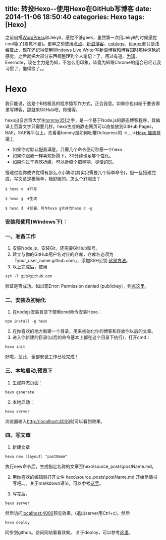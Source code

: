 title: 转投Hexo--使用Hexo在GitHub写博客
date: 2014-11-06 18:50:40
categories: Hexo 
tags: [Hexo] 
---
之前自搭[WordPress](http://jackhai.wordpress.com/)和Jekyll，感觉不够geek，虽然第一次用Jekyll的时候感觉cool毙了(累觉不爱)。更早之前使用[点点](http://jackhai.diandian.com/)、[新浪博客](http://blog.sina.com.cn/u/2483023881)、[cnblogs](http://www.cnblogs.com/jackhai9/)、[bloger](http://jackhai9.blogspot.com/)都只是浅尝辄止，现在还记得使用Windows Live Writer写新浪博客和博客园时那种惊艳的感觉。之后就把大部分东西都整理到个人笔记上了，用过有道、[为知](https://note.wiz.cn/i/57dec783)、Evernote，现在主力是为知，不怎么用印象，毕竟为知跟Chrome的组合已经让我习惯了，懒得换了。。
<!--more-->
# Hexo
我只能说，这是个B格极高的程序猿写作方式，正合我意。如果你也纠结于要去哪里写博客，那就来GitHub吧，你懂得。

hexo出自台湾大学生[tommy351](https://twitter.com/tommy351)之手，是一个基于Node.js的静态博客程序，其编译上百篇文字只需要几秒。hexo生成的静态网页可以直接放到GitHub Pages，BAE，SAE等平台上。先看看tommy是如何吐槽Octopress的 →＿→[Hexo 颯爽登場！](http://zespia.tw/blog/2012/10/11/hexo-debut/)

* 如果你对默认配置满意，只需几个命令便可秒搭一个hexo
* 如果你跟我一样喜欢折腾下，30分钟也足够个性化。
* 如果你过于喜欢折腾，可以折腾个把星期，尽情的玩。

搭建过程你或许觉得有那么点小繁琐(其实只需要几个简单命令)，但一旦搭建完成，写文章是极简单，极舒服的。怎么个舒服法？

```
$ hexo n  #开写 
```

```
$ hexo g  #生成 
```

```
$ hexo d  #部署，可与hexo g合并为hexo d -g 
```

### 安装和使用(Windows下)：

### 一、准备工作

1. 安装Node.js，安装Git，还需要GitHub账号。
2. 建立与你的GitHub用户名对应的仓库，仓库名必须为『your_user_name.github.com』，添加SSH公钥 [这是方法](https://help.github.com/articles/generating-ssh-keys/)。
3. 以上完成后，使用 
```
ssh -T git@github.com
```
验证是否成功。如出现Error: Permission denied (publickey)，则[点这里](https://help.github.com/articles/error-permission-denied-publickey/)。


### 二、安装及初始化

1. 在nodejs安装目录下使用cmd命令安装Hexo：
```
npm install -g hexo
```
2. 在你喜欢的地方新建一个目录，用来初始化你的博客和存放你以后的文章。
3. 进入你新建的目录(以后的命令基本上都在这个目录下执行)，打开cmd：
```
hexo init
```

好啦，至此，全部安装工作已经完成！


### 三、本地启动,预览下

1. 生成静态页面：
```
hexo generate
```
2. 本地启动：
```
hexo server
```

浏览器输入[http://localhost:4000](http://localhost:4000)就可以看到效果。


### 四、写文章

1. 新建文章
```
hexo new [layout] "postName" 
```

执行new命令后，生成指定名称的文章至hexo\source\_posts\postName.md。

2. 用你喜欢的编辑器打开文件 hexo\source\_posts\postName.md 开始尽情书写吧。。。关于markdown语法，可以参考[这里](http://wowubuntu.com/markdown/)。

3. 写完后，
```
hexo server
```
然后访问[localhost:4000](localhost:4000)预览效果。(退出server用Ctrl+c)。然后
```
hexo deploy
```
同步到github。访问网站看看效果。 关于deploy，可以参考[这里](http://hexo.io/docs/deployment.html)。

